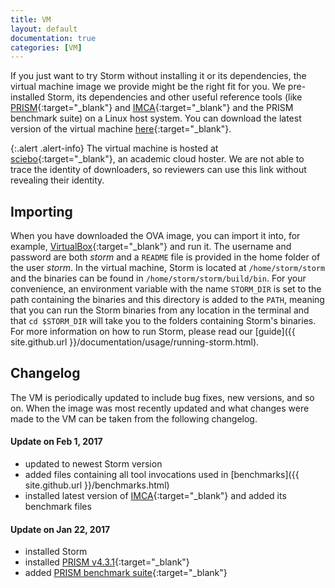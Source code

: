 ```yaml
---
title: VM
layout: default
documentation: true
categories: [VM]
---
```


If you just want to try Storm without installing it or its dependencies, the virtual machine image we provide might be the right fit for you. We pre-installed Storm, its dependencies and other useful reference tools (like [PRISM](http://www.prismmodelchecker.org/){:target="_blank"} and [IMCA](https://github.com/buschko/imca){:target="_blank"} and the PRISM benchmark suite) on a Linux host system. You can download the latest version of the virtual machine [here](https://rwth-aachen.sciebo.de/index.php/s/nthEAQL4o49zkYp){:target="_blank"}.

{:.alert .alert-info}
The virtual machine is hosted at [sciebo](https://www.sciebo.de/en/){:target="_blank"}, an academic cloud hoster. We are not able to trace the identity of downloaders, so reviewers can use this link without revealing their identity.

## Importing

When you have downloaded the OVA image, you can import it into, for example, [VirtualBox](https://www.virtualbox.org){:target="_blank"} and run it. The username and password are both *storm* and a `README` file is provided in the home folder of the user *storm*. In the virtual machine, Storm is located at `/home/storm/storm` and the binaries can be found in `/home/storm/storm/build/bin`. For your convenience, an environment variable with the name `STORM_DIR` is set to the path containing the binaries and this directory is added to the `PATH`, meaning that you can run the Storm binaries from any location in the terminal and that `cd $STORM_DIR` will take you to the folders containing Storm's binaries. For more information on how to run Storm, please read our [guide]({{ site.github.url }}/documentation/usage/running-storm.html).

## Changelog

The VM is periodically updated to include bug fixes, new versions, and so on. When the image was most recently updated and what changes were made to the VM can be taken from the following changelog.

#### Update on Feb 1, 2017

- updated to newest Storm version
- added files containing all tool invocations used in [benchmarks]({{ site.github.url }}/benchmarks.html)
- installed latest version of [IMCA](https://github.com/buschko/imca){:target="_blank"} and added its benchmark files

#### Update on Jan 22, 2017

- installed Storm
- installed [PRISM v4.3.1](http://www.prismmodelchecker.org/download.php){:target="_blank"}
- added [PRISM benchmark suite](https://github.com/prismmodelchecker/prism-benchmarks/){:target="_blank"}
